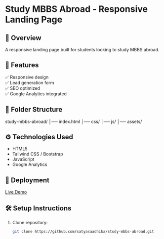 # Study MBBS Abroad - Responsive Landing Page  

## 🚀 Overview  
A responsive landing page built for students looking to study MBBS abroad.  

## 🔹 Features  
✅ Responsive design  
✅ Lead generation form  
✅ SEO optimized  
✅ Google Analytics integrated  

## 📂 Folder Structure  
study-mbbs-abroad/ │── index.html │── css/ │── js/ │── assets/


## ⚙️ Technologies Used  
- HTML5  
- Tailwind CSS / Bootstrap  
- JavaScript  
- Google Analytics  

## 📌 Deployment  
[Live Demo](https://)  

## 🛠️ Setup Instructions  
1. Clone repository:  
   ```bash
   git clone https://github.com/satyasaadhika/study-mbbs-abroad.git
